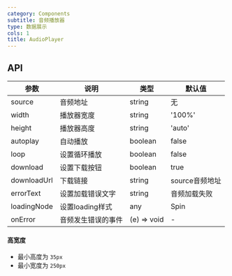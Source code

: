 ```yaml
---
category: Components
subtitle: 音频播放器
type: 数据展示
cols: 1
title: AudioPlayer
---
```


## API

| 参数 | 说明 | 类型 | 默认值 |
| --- | --- | --- | --- |
| source | 音频地址 | string | 无 |
| width | 播放器宽度 | string | '100%' |
| height | 播放器高度 | string | 'auto' |
| autoplay | 自动播放 | boolean | false |
| loop | 设置循环播放 | boolean | false |
| download | 设置下载按钮 | boolean | true |
| downloadUrl | 下载链接 | string | source音频地址 |
| errorText | 设置加载错误文字 | string | 音频加载失败 |
| loadingNode | 设置loading样式 | any | Spin |
| onError | 音频发生错误的事件 | (e) => void | - |

#### 高宽度

- 最小高度为 `35px`
- 最小宽度为 `250px`

